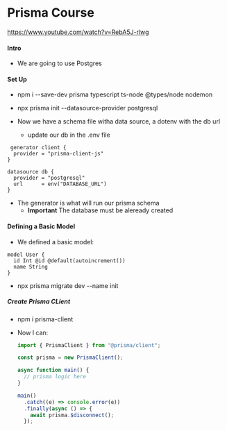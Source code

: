 # Prisma Course

https://www.youtube.com/watch?v=RebA5J-rlwg

#### Intro

- We are going to use Postgres

#### Set Up

- npm i --save-dev prisma typescript ts-node @types/node nodemon

- npx prisma init --datasource-provider postgresql

- Now we have a schema file witha data source, a dotenv with the db url
  - update our db in the .env file

```prisma
 generator client {
  provider = "prisma-client-js"
}

datasource db {
  provider = "postgresql"
  url      = env("DATABASE_URL")
}
```

- The generator is what will run our prisma schema
  - **Important** The database must be aleready created

#### Defining a Basic Model

- We defined a basic model:

```prisma
model User {
  id Int @id @default(autoincrement())
  name String
}
```

- npx prisma migrate dev --name init

##### Create Prisma CLient

- npm i prisma-client

- Now I can:

  ```javascript
  import { PrismaClient } from "@prisma/client";

  const prisma = new PrismaClient();

  async function main() {
    // prisma logic here
  }

  main()
    .catch((e) => console.error(e))
    .finally(async () => {
      await prisma.$disconnect();
    });
  ```
